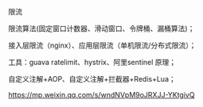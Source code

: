 限流

限流算法(固定窗口计数器、滑动窗口、令牌桶、漏桶算法)；

接入层限流（nginx）、应用层限流（单机限流/分布式限流）；

工具：guava ratelimit、hystrix、阿里sentinel 原理；

自定义注解+AOP、自定义注解+拦截器+Redis+Lua；

https://mp.weixin.qq.com/s/wndNVpM9oJRXJJ-YKtgivQ


